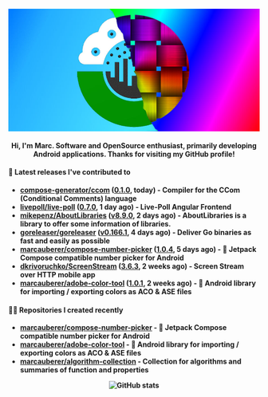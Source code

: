 <p align="center">
	<img src="https://raw.githubusercontent.com/marcauberer/marcauberer/master/images/frontpage-image.jpg">
	<br><br>
	<b>Hi, I'm Marc. Software and OpenSource enthusiast, primarily developing Android applications. Thanks for visiting my GitHub profile!
</p>

#### 🚀 Latest releases I've contributed to


- [compose-generator/ccom](https://github.com/compose-generator/ccom) ([0.1.0](https://github.com/compose-generator/ccom/releases/tag/0.1.0), today) - Compiler for the CCom (Conditional Comments) language
- [livepoll/live-poll](https://github.com/livepoll/live-poll) ([0.7.0](https://github.com/livepoll/live-poll/releases/tag/0.7.0), 1 day ago) - Live-Poll Angular Frontend
- [mikepenz/AboutLibraries](https://github.com/mikepenz/AboutLibraries) ([v8.9.0](https://github.com/mikepenz/AboutLibraries/releases/tag/v8.9.0), 2 days ago) - AboutLibraries is a library to offer some information of libraries.
- [goreleaser/goreleaser](https://github.com/goreleaser/goreleaser) ([v0.166.1](https://github.com/goreleaser/goreleaser/releases/tag/v0.166.1), 4 days ago) - Deliver Go binaries as fast and easily as possible
- [marcauberer/compose-number-picker](https://github.com/marcauberer/compose-number-picker) ([1.0.4](https://github.com/marcauberer/compose-number-picker/releases/tag/1.0.4), 5 days ago) - 🔢 Jetpack Compose compatible number picker for Android
- [dkrivoruchko/ScreenStream](https://github.com/dkrivoruchko/ScreenStream) ([3.6.3](https://github.com/dkrivoruchko/ScreenStream/releases/tag/3.6.3), 2 weeks ago) - Screen Stream over HTTP mobile app
- [marcauberer/adobe-color-tool](https://github.com/marcauberer/adobe-color-tool) ([1.0.1](https://github.com/marcauberer/adobe-color-tool/releases/tag/1.0.1), 2 weeks ago) - 🎨 Android library for importing / exporting colors as ACO &amp; ASE files

#### 👨‍💻 Repositories I created recently
- [marcauberer/compose-number-picker](https://github.com/marcauberer/compose-number-picker) - 🔢 Jetpack Compose compatible number picker for Android
- [marcauberer/adobe-color-tool](https://github.com/marcauberer/adobe-color-tool) - 🎨 Android library for importing / exporting colors as ACO &amp; ASE files
- [marcauberer/algorithm-collection](https://github.com/marcauberer/algorithm-collection) - Collection for algorithms and summaries of function and properties

<p align="center">
	<img src="https://github-readme-stats.vercel.app/api?username=marcauberer&show_icons=true&theme=dark" alt="GitHub stats">
</p>
